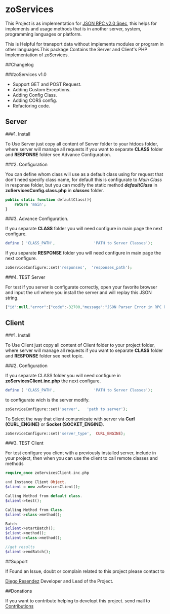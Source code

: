 zoServices
=============
This Project is as implementation for [JSON RPC v2.0 Spec](http://www.jsonrpc.org/specification), this helps for implements and usage methods that is in another server, system, programming languages or platform. 

This is Helpful for  transport data without implements  modules or program in other languages.This package Contains the Server and Client's PHP Implementation of zoServices.

##Changelog


###zoServices v1.0

* Support GET and POST Request.
* Adding Custom Exceptions.
* Adding Config Class.
* Adding CORS config.
* Refactoring code.

## Server

###1. Install

To Use Server just copy all content of Server folder to your htdocs folder, where server will manage all requests
if you want to separate **CLASS** folder and **RESPONSE** folder see Advance Configuration.

###2. Configuration

You can define whom class will use as a default class using for request that don't need specify class name, for
default this is configurate to _Main Class_ in response folder, but you can modify the static method _**defaultClass**_
in **zoServicesConfig.class.php** in _**classes**_ folder.

```php
public static function defaultClass(){
	return 'main';
}
```

###3. Advance Configuration.

If you separate **CLASS** folder you will need configure in main page the next configure.
```php
define ( 'CLASS_PATH',                 'PATH to Server Classes');
```
If you separate **RESPONSE** folder you will need configure in main page the next configure.
```php
zoServiceConfigure::set('responses',  'responses_path');
```
###4. TEST Server

For test if you server is configurate correctly, open your favorite browser and input the url where you install
the server and will replay this JSON string.
```javascript
{"id":null,"error":{"code":-32700,"message":"JSON Parser Error in RPC Request"},"jsonrpc":"2.0"}
```

## Client

###1. Install

To Use Client just copy all content of Client folder to your project folder, where server will manage all requests
if you want to separate **CLASS** folder and **RESPONSE** folder see next topic.

###2. Configuration

If you separate CLASS folder you will need configure in **zoServicesClient.inc.php** the next configure.
```php
define ( 'CLASS_PATH',                 'PATH to Server Classes');
```
to configurate wich is the server modify.
```php
zoServiceConfigure::set('server',   'path to server');
```

To Select the way that client comunnicate with server via **Curl (CURL_ENGINE)** or **Socket (SOCKET_ENGINE)**.
```php
zoServiceConfigure::set('server_type', 	CURL_ENGINE);
```


###3. TEST Client

For test configure you client with a previously installed server, include in your project, then when you can use
the client to call remote classes and methods
```php
require_once zoServicesClient.inc.php

and Instance Client Object.
$client = new zoServicesClient();

Calling Method from default class.
$client->test();

Calling Method from Class.
$client->class->method();

Batch
$client->startBatch();
$client->method();
$client->class->method();

//get results
$client->endBatch();
```




##Support

If Found an Issue, doubt or complain related to this project please contact to

[Diego Resendez](mailto:diego.resendez@zero-oneit.com)
Developer and Lead of the Project.


##Donations

If you want to contribute helping to developt this project.
send mail to [Contributions](mailto:contributors@zero-oneit.com) 
